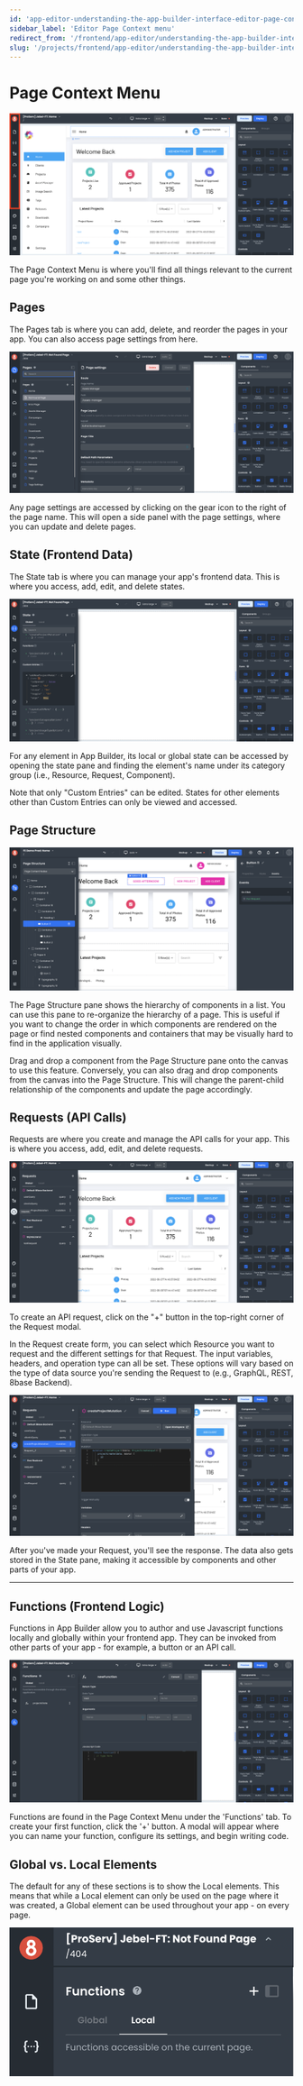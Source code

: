 ```yaml
---
id: 'app-editor-understanding-the-app-builder-interface-editor-page-context-menu'
sidebar_label: 'Editor Page Context menu'
redirect_from: '/frontend/app-editor/understanding-the-app-builder-interface/editor-page-context-menu'
slug: '/projects/frontend/app-editor/understanding-the-app-builder-interface/editor-page-context-menu'
---
```


# Page Context Menu

![Page context](./_images/ab-editor-page-context-1.png)

The Page Context Menu is where you'll find all things relevant to the current page you're working on and some other things.

## Pages

The Pages tab is where you can add, delete, and reorder the pages in your app. You can also access page settings from here.

!["Page context"](./_images/ab-editor-page-context-2.png)

Any page settings are accessed by clicking on the gear icon to the right of the page name. This will open a side panel with the page settings, where you can update and delete pages.

## State (Frontend Data)

The State tab is where you can manage your app's frontend data. This is where you access, add, edit, and delete states.

!["Page context"](./_images/ab-editor-page-context-3.png)

For any element in App Builder, its local or global state can be accessed by opening the state pane and finding the element's name under its category group (i.e., Resource, Request, Component).

Note that only "Custom Entries" can be edited. States for other elements other than Custom Entries can only be viewed and accessed.

## Page Structure

![Using the page structure in App Builder](./_images/ab-page-structure-1.png)

The Page Structure pane shows the hierarchy of components in a list. You can use this pane to re-organize the hierarchy of a page. This is useful if you want to change the order in which components are rendered on the page or find nested components and containers that may be visually hard to find in the application visually.

Drag and drop a component from the Page Structure pane onto the canvas to use this feature. Conversely, you can also drag and drop components from the canvas into the Page Structure. This will change the parent-child relationship of the components and update the page accordingly.

## Requests (API Calls)

Requests are where you create and manage the API calls for your app. This is where you access, add, edit, and delete requests.

![Request Modal](./_images/ab-resources-requests-1.png)

To create an API request, click on the "+" button in the top-right corner of the Request modal.

In the Request create form, you can select which Resource you want to request and the different settings for that Request. The input variables, headers, and operation type can all be set. These options will vary based on the type of data source you're sending the Request to (e.g., GraphQL, REST, 8base Backend).

![Requesting the Request Modal](./_images/ab-resources-request-2.png)

After you've made your Request, you'll see the response. The data also gets stored in the State pane, making it accessible by components and other parts of your app.

---

## Functions (Frontend Logic)

Functions in App Builder allow you to author and use Javascript functions locally and globally within your frontend app. They can be invoked from other parts of your app - for example, a button or an API call.

![App Builder functions](./_images/ab-page-context-functions-1.png)

Functions are found in the Page Context Menu under the 'Functions' tab. To create your first function, click the '+' button. A modal will appear where you can name your function, configure its settings, and begin writing code.

## Global vs. Local Elements

The default for any of these sections is to show the Local elements. This means that while a Local element can only be used on the page where it was created, a Global element can be used throughout your app - on every page.

!['Global vs Local'](./_images/ab-page-context-globalvslocal-1.png)
